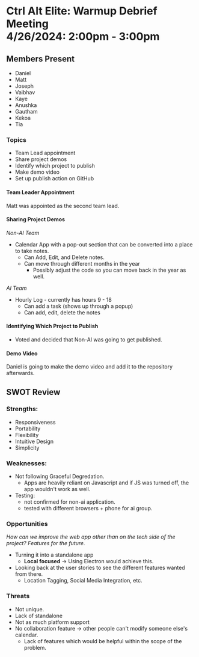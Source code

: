 # Ctrl Alt Elite: Warmup Debrief Meeting <br> 4/26/2024: 2:00pm - 3:00pm

## Members Present

- Daniel
- Matt
- Joseph
- Vaibhav
- Kaye
- Anushka
- Gautham
- Kekoa
- Tia

### Topics

- Team Lead appointment
- Share project demos
- Identify which project to publish
- Make demo video
- Set up publish action on GitHub

#### Team Leader Appointment

Matt was appointed as the second team lead.

#### Sharing Project Demos

_Non-AI Team_

- Calendar App with a pop-out section that can be converted into a place to take notes.
  - Can Add, Edit, and Delete notes.
  - Can move through different months in the year
    - Possibly adjust the code so you can move back in the year as well.

_AI Team_

- Hourly Log - currently has hours 9 - 18
  - Can add a task (shows up through a popup)
  - Can add, edit, delete the notes

#### Identifying Which Project to Publish

- Voted and decided that Non-AI was going to get published.

#### Demo Video

Daniel is going to make the demo video and add it to the repository afterwards.

## SWOT Review

### Strengths:

- Responsiveness
- Portability
- Flexibility
- Intuitive Design
- Simplicity

### Weaknesses:

- Not following Graceful Degredation.
  - Apps are heavily reliant on Javascript and if JS was turned off, the app wouldn't work as well.
- Testing:
  - not confirmed for non-ai application.
  - tested with different browsers + phone for ai group.

### Opportunities

_How can we improve the web app other than on the tech side of the project? Features for the future._

- Turning it into a standalone app
  - **Local focused** -> Using Electron would achieve this.
- Looking back at the user stories to see the different features wanted from there.
  - Location Tagging, Social Media Integration, etc.

### Threats

- Not unique.
- Lack of standalone
- Not as much platform support
- No collaboration feature -> other people can't modify someone else's calendar.
  - Lack of features which would be helpful within the scope of the problem.
